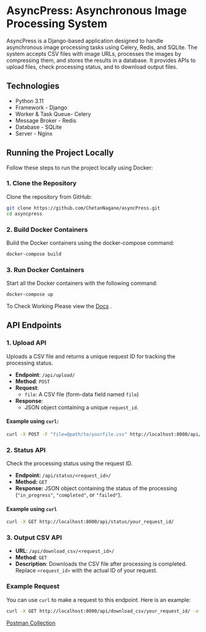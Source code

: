# AsyncPress: Asynchronous Image Processing System

AsyncPress is a Django-based application designed to handle asynchronous image processing tasks using Celery, Redis, and SQLite. The system accepts CSV files with image URLs, processes the images by compressing them, and stores the results in a database. It provides APIs to upload files, check processing status, and to download output files.

## Technologies

- Python 3.11
- Framework - Django
- Worker & Task Queue- Celery
- Message Broker - Redis
- Database - SQLite
- Server - Nginx

## Running the Project Locally

Follow these steps to run the project locally using Docker:

### 1. Clone the Repository

Clone the repository from GitHub:

```bash
git clone https://github.com/ChetanNagane/asyncPress.git
cd asyncpress
```

### 2. Build Docker Containers

Build the Docker containers using the docker-compose command:
```bash
docker-compose build
```


### 3. Run Docker Containers

Start all the Docker containers with the following command:

```bash
docker-compose up
```

To Check Working Please view the [Docs](docs/Docs.md) 
.

## API Endpoints

### 1. Upload API

Uploads a CSV file and returns a unique request ID for tracking the processing status.

- **Endpoint**: `/api/upload/`
- **Method**: `POST`
- **Request**: 
  - `file`: A CSV file (form-data field named `file`)
- **Response**: 
  - JSON object containing a unique `request_id`.

#### Example using `curl`:

```bash
curl -X POST -F "file=@path/to/yourfile.csv" http://localhost:8000/api/upload/
```

### 2. Status API

Check the processing status using the request ID.

- **Endpoint:** `/api/status/<request_id>/`
- **Method:** `GET`
- **Response:** JSON object containing the status of the processing (`"in_progress"`, `"completed"`, or `"failed"`).

#### Example using `curl`

```bash
curl -X GET http://localhost:8000/api/status/your_request_id/
```

### 3. Output CSV API

- **URL**: `/api/download_csv/<request_id>/`
- **Method**: `GET`
- **Description**: Downloads the CSV file after processing is completed. Replace `<request_id>` with the actual ID of your request.

### Example Request

You can use `curl` to make a request to this endpoint. Here is an example:

```bash
curl -X GET http://localhost:8000/api/download_csv/your_request_id/ -o output.csv
```

[Postman Collection](https://www.postman.com/lively-star-104294/workspace/my-workspace/collection/19463239-dc6aec2f-63a8-47c8-b031-b8aec64421d4?action=share&creator=19463239) 